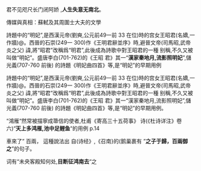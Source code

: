 
君不见咫尺长门闭阿娇 ,**人生失意无南北**。  

傳媒與真相：蘇軾及其周圍士大夫的文學 


詩題中的“明妃”,是西漢元帝(劉奭,公元前49一前 33
在位)時的宫女王昭君(名嬌,一作牆)@。西晉的石崇(249一
300)作《王明君辭並序》時,避晉文帝(司馬昭,武帝炎之父)
諱,將“昭君”改稱爲“明君”,此後成為詩歌中對王昭君的一種
别稱,不久又被叫做“明妃”。盛唐李白(701-762)的《王昭
君》其一“**漢家秦地月,流影照明妃**”,儲光義(707-760 前後)
的詩題《明妃曲四首》等,是“明妃”的早期用例


詩題中的“明妃”,是西漢元帝(劉奭,公元前49一前 33
在位)時的宫女王昭君(名嬌,一作牆)@。西晉的石崇(249一
300)作《王明君辭並序》時,避晉文帝(司馬昭,武帝炎之父)
諱,將“昭君”改稱爲“明君”,此後成為詩歌中對王昭君的一種
别稱,不久又被叫做“明妃”。盛唐李白(701-762)的《王昭
君》其一“漢家秦地月,流影照明妃”,儲光義(707-760 前後)
的詩題《明妃曲四首》等,是“明妃”的早期用例。 

 “鴻雁“然常被描寧成箒信的使者,杜甫《寄高三十五荷事》 诗(《杜诗详注》卷六)“**天上多鸿雁,池中足鲤鱼**“的用例  p.14  

車來了” 百兩， 這種說法出 自(诗经》,《召南}的(鹅巢裹有
”**之子于歸，百兩御之**”的句子。  

词有“未央客殿知何处,**目断征鸿南去**“之  
